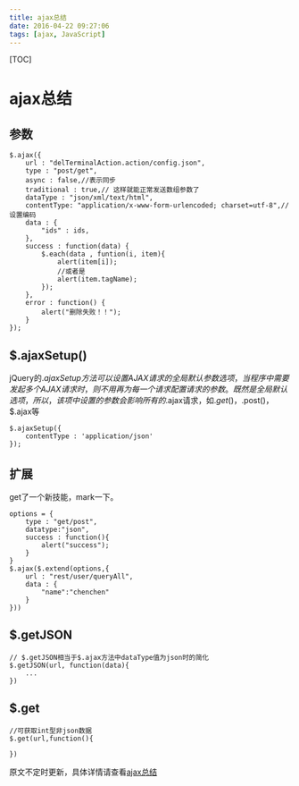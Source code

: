 ```yaml
---
title: ajax总结
date: 2016-04-22 09:27:06
tags: [ajax, JavaScript]
---
```

[TOC]

# ajax总结
## 参数

    $.ajax({
    	url : "delTerminalAction.action/config.json",
    	type : "post/get",
    	async : false,//表示同步
    	traditional : true,// 这样就能正常发送数组参数了
    	dataType : "json/xml/text/html",
    	contentType: "application/x-www-form-urlencoded; charset=utf-8",//设置编码
    	data : {
    		"ids" : ids,
    	},	
    	success : function(data) {
    		$.each(data , funtion(i, item){
    			alert(item[i]);
    			//或者是
    			alert(item.tagName);
    		});
    	},
    	error : function() {
    		alert("删除失败！！");
    	}
    });
##  $.ajaxSetup()
jQuery的$.ajaxSetup方法可以设置AJAX请求的全局默认参数选项，当程序中需要发起多个AJAX请求时，则不用再为每一个请求配置请求的参数。
既然是全局默认选项，所以，该项中设置的参数会影响所有的$.ajax请求，如$.get()，$.post()，$.ajax等

    $.ajaxSetup({  
        contentType : 'application/json'  
    }); 
## 扩展
get了一个新技能，mark一下。

    options = {
        type : "get/post",
        datatype:"json",
        success : function(){
            alert("success");
        }
    }
    $.ajax($.extend(options,{
        url : "rest/user/queryAll",
        data : {
            "name":"chenchen"
        }
    }))
## $.getJSON

    // $.getJSON相当于$.ajax方法中dataType值为json时的简化
    $.getJSON(url, function(data){
        ...
    })

## $.get

    //可获取int型非json数据
    $.get(url,function(){

    })
原文不定时更新，具体详情请查看[ajax总结][1]


  [1]: http://chen1218chen.github.io/2016/04/22/ajax%E6%80%BB%E7%BB%93/